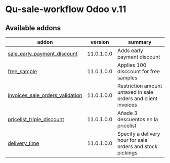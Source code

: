 #
Qu-sale-workflow Odoo v.11
=============================

[//]: # (addons)

Available addons
----------------
addon | version | summary
--- | --- | ---
[sale_early_payment_discount](sale_early_payment_discount/) | 11.0.1.0.0 | Adds early payment discount
[free_sample](free_sample/) | 11.0.1.0.0 | Applies 100 disccount for free samples
[invoices_sale_orders_validation](invoices_sale_orders_validation/) | 11.0.1.0.0 | Restriction amount untaxed in sale orders and client invoices
[pricelist_triple_discount](pricelist_triple_discount/) | 11.0.1.0.0 | Añade 3 descuentos en la pricelist
[delivery_time](delivery_time/) | 11.0.1.0.0 | Specify a delivery hour for sale orders and stock pickings

[//]: # (end addons)